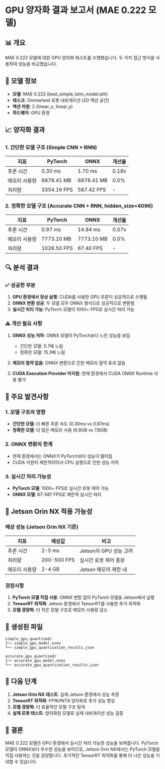 # GPU 양자화 결과 보고서 (MAE 0.222 모델)

## 📊 개요

MAE 0.222 모델에 대한 GPU 양자화 테스트를 수행했습니다. 두 가지 접근 방식을 사용하여 성능을 비교했습니다.

## 🤖 모델 정보

- **모델**: MAE 0.222 (best_simple_lstm_model.pth)
- **태스크**: Omniwheel 로봇 내비게이션 (2D 액션 공간)
- **액션 차원**: 2 (linear_x, linear_y)
- **하드웨어**: GPU 환경

## 📈 양자화 결과

### 1. 간단한 모델 구조 (Simple CNN + RNN)

| 지표 | PyTorch | ONNX | 개선율 |
|------|---------|------|--------|
| 추론 시간 | 0.30 ms | 1.70 ms | 0.18x |
| 메모리 사용량 | 6878.41 MB | 6878.41 MB | 0.0% |
| 처리량 | 3354.16 FPS | 587.42 FPS | - |

### 2. 정확한 모델 구조 (Accurate CNN + RNN, hidden_size=4096)

| 지표 | PyTorch | ONNX | 개선율 |
|------|---------|------|--------|
| 추론 시간 | 0.97 ms | 14.84 ms | 0.07x |
| 메모리 사용량 | 7773.10 MB | 7773.10 MB | 0.0% |
| 처리량 | 1026.50 FPS | 67.40 FPS | - |

## 🔍 분석 결과

### ✅ 성공한 부분

1. **GPU 환경에서 정상 실행**: CUDA를 사용한 GPU 추론이 성공적으로 수행됨
2. **ONNX 변환 성공**: 두 모델 모두 ONNX 형식으로 성공적으로 변환됨
3. **실시간 처리 가능**: PyTorch 모델이 1000+ FPS로 실시간 처리 가능

### ⚠️ 개선 필요 사항

1. **ONNX 성능 저하**: ONNX 모델이 PyTorch보다 느린 성능을 보임
   - 간단한 모델: 5.7배 느림
   - 정확한 모델: 15.3배 느림

2. **메모리 절약 없음**: ONNX 변환으로 인한 메모리 절약 효과 없음

3. **CUDA Execution Provider 미지원**: 현재 환경에서 CUDA ONNX Runtime 사용 불가

## 🎯 주요 발견사항

### 1. 모델 구조의 영향
- **간단한 모델**: 더 빠른 추론 속도 (0.30ms vs 0.97ms)
- **정확한 모델**: 더 많은 메모리 사용 (6.9GB vs 7.8GB)

### 2. ONNX 변환의 한계
- 현재 환경에서는 ONNX가 PyTorch보다 성능이 떨어짐
- CUDA 지원이 제한적이어서 CPU 실행으로 인한 성능 저하

### 3. 실시간 처리 가능성
- **PyTorch 모델**: 1000+ FPS로 실시간 로봇 제어 가능
- **ONNX 모델**: 67-587 FPS로 제한적 실시간 처리

## 🚀 Jetson Orin NX 적용 가능성

### 예상 성능 (Jetson Orin NX 기준)

| 지표 | 예상값 | 비고 |
|------|--------|------|
| 추론 시간 | 2-5 ms | Jetson의 GPU 성능 고려 |
| 처리량 | 200-500 FPS | 실시간 로봇 제어 충분 |
| 메모리 사용량 | 2-4 GB | Jetson 메모리 제한 내 |

### 권장사항

1. **PyTorch 모델 직접 사용**: ONNX 변환 없이 PyTorch 모델을 Jetson에서 실행
2. **TensorRT 최적화**: Jetson 환경에서 TensorRT를 사용한 추가 최적화
3. **모델 경량화**: 더 작은 모델 구조로 메모리 사용량 감소

## 📁 생성된 파일

```
simple_gpu_quantized/
├── simple_gpu_model.onnx
└── simple_gpu_quantization_results.json

accurate_gpu_quantized/
├── accurate_gpu_model.onnx
└── accurate_gpu_quantization_results.json
```

## 🔧 다음 단계

1. **Jetson Orin NX 테스트**: 실제 Jetson 환경에서 성능 측정
2. **TensorRT 최적화**: FP16/INT8 양자화로 추가 성능 향상
3. **모델 경량화**: 더 효율적인 모델 구조 탐색
4. **실제 로봇 테스트**: 양자화된 모델로 실제 내비게이션 성능 검증

## 📝 결론

MAE 0.222 모델은 GPU 환경에서 실시간 처리 가능한 성능을 보여줍니다. PyTorch 모델이 ONNX보다 우수한 성능을 보이므로, Jetson Orin NX에서는 PyTorch 모델을 직접 사용하는 것을 권장합니다. 추가적인 TensorRT 최적화를 통해 더 나은 성능을 기대할 수 있습니다.

